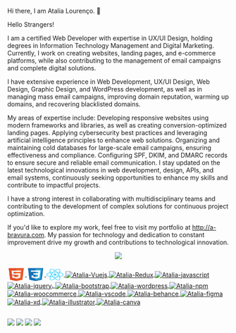 Hi there, I am Atalia Lourenço. 👋

Hello Strangers!

I am a certified Web Developer with expertise in UX/UI Design, holding degrees in Information Technology Management and Digital Marketing. Currently, I work on creating websites, landing pages, and e-commerce platforms, while also contributing to the management of email campaigns and complete digital solutions.

I have extensive experience in Web Development, UX/UI Design, Web Design, Graphic Design, and WordPress development, as well as in managing mass email campaigns, improving domain reputation, warming up domains, and recovering blacklisted domains.

My areas of expertise include:
Developing responsive websites using modern frameworks and libraries, as well as creating conversion-optimized landing pages.
Applying cybersecurity best practices and leveraging artificial intelligence principles to enhance web solutions.
Organizing and maintaining cold databases for large-scale email campaigns, ensuring effectiveness and compliance.
Configuring SPF, DKIM, and DMARC records to ensure secure and reliable email communication.
I stay updated on the latest technological innovations in web development, design, APIs, and email systems, continuously seeking opportunities to enhance my skills and contribute to impactful projects.

I have a strong interest in collaborating with multidisciplinary teams and contributing to the development of complex solutions for continuous project optimization.

If you'd like to explore my work, feel free to visit my portfolio at http://a-bravura.com. My passion for technology and dedication to constant improvement drive my growth and contributions to technological innovation.

<div align="center">
  <a href="https://github.com/AtaliaLourenco">
  <img height="150em" src="https://github-readme-stats.vercel.app/api/top-langs/?username=AtaliaLourenco&layout=compact&langs_count=7&theme=light"/>
</div>
  
  <div style="display: inline_block"><br>
  <img align="center" alt="Atalia-HTML" height="30" width="40" src="https://raw.githubusercontent.com/devicons/devicon/master/icons/html5/html5-original.svg">
  <img align="center" alt="Atalia-CSS" height="30" width="40" src="https://raw.githubusercontent.com/devicons/devicon/master/icons/css3/css3-original.svg">
  <img align="center" alt="Atalia-React" height="30" width="40" src="https://raw.githubusercontent.com/devicons/devicon/master/icons/react/react-original.svg">
  <img align="center" alt="Atalia-Vuejs" height="30" width="40" src="https://cdn.jsdelivr.net/gh/devicons/devicon/icons/vuejs/vuejs-original.svg">
  <img align="center" alt="Atalia-Redux" height="30" width="40" src="https://cdn.jsdelivr.net/gh/devicons/devicon/icons/redux/redux-original.svg">
  <img align="center" alt="Atalia-javascript" height="30" width="40" src="https://cdn.jsdelivr.net/gh/devicons/devicon/icons/javascript/javascript-original.svg">
  <img align="center" alt="Atalia-jquery" height="30" width="40" src="https://cdn.jsdelivr.net/gh/devicons/devicon/icons/jquery/jquery-original.svg">.
  <img align="center" alt="Atalia-bootstrap" height="30" width="40" src="https://cdn.jsdelivr.net/gh/devicons/devicon/icons/bootstrap/bootstrap-original.svg">
  <img align="center" alt="Atalia-wordpress" height="30" width="40" src="https://cdn.jsdelivr.net/gh/devicons/devicon/icons/wordpress/wordpress-original.svg">
  <img align="center" alt="Atalia-npm" height="30" width="40" src="https://cdn.jsdelivr.net/gh/devicons/devicon/icons/npm/npm-original-wordmark.svg">
  <img align="center" alt="Atalia-woocommerce" height="30" width="40" src="https://cdn.jsdelivr.net/gh/devicons/devicon/icons/woocommerce/woocommerce-original.svg">
  <img align="center" alt="Atalia-vscode" height="30" width="40" src="https://cdn.jsdelivr.net/gh/devicons/devicon/icons/vscode/vscode-original.svg">
  <img align="center" alt="Atalia-behance" height="30" width="40" src="https://cdn.jsdelivr.net/gh/devicons/devicon/icons/behance/behance-original.svg">
  <img align="center" alt="Atalia-figma" height="30" width="40" src="https://cdn.jsdelivr.net/gh/devicons/devicon/icons/figma/figma-original.svg">
  <img align="center" alt="Atalia-xd" height="30" width="40" src="https://cdn.jsdelivr.net/gh/devicons/devicon/icons/xd/xd-plain.svg">
  <img align="center" alt="Atalia-illustrator" height="30" width="40" src="https://cdn.jsdelivr.net/gh/devicons/devicon/icons/illustrator/illustrator-plain.svg">
  <img align="center" alt="Atalia-canva" height="30" width="40" src="https://cdn.jsdelivr.net/gh/devicons/devicon/icons/canva/canva-original.svg">
   
</div>
  
  ##
  
  <div> 
  <a href="https://www.instagram.com/ataliacardoso/" target="_blank"><img src="https://img.shields.io/badge/-Instagram-%23E4405F?style=for-the-badge&logo=instagram&logoColor=white" target="_blank"></a>
  <a href = "mailto:thaliacardoso55@gmail.com"><img src="https://img.shields.io/badge/-Gmail-%23333?style=for-the-badge&logo=gmail&logoColor=white" target="_blank"></a>
  <a href="https://www.linkedin.com/in/atalialourenco-developer-frontend/" target="_blank"><img src="https://img.shields.io/badge/-LinkedIn-%230077B5?style=for-the-badge&logo=linkedin&logoColor=white" target="_blank"></a> 
  <a href="https://www.behance.net/thaliacardoso3" target="_blank"><img src="https://img.shields.io/badge/-Behance-blue?style=for-the-badge&logo=behance&logoColor=white" target="_blank"></a> 
    
</div>
